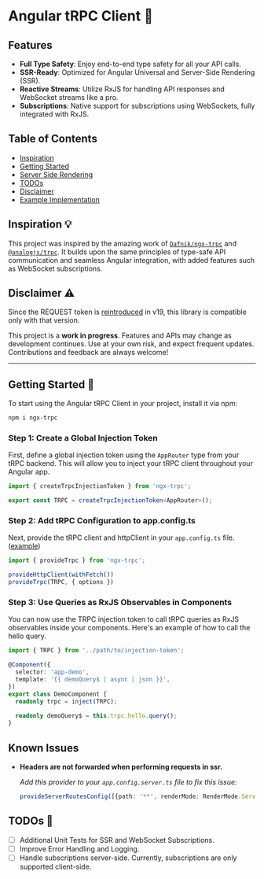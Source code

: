 # Angular tRPC Client 🚀

## Features
- **Full Type Safety**: Enjoy end-to-end type safety for all your API calls.
- **SSR-Ready**: Optimized for Angular Universal and Server-Side Rendering (SSR).
- **Reactive Streams**: Utilize RxJS for handling API responses and WebSocket streams like a pro.
- **Subscriptions**: Native support for subscriptions using WebSockets, fully integrated with RxJS.


## Table of Contents
- [Inspiration](#inspiration-)
- [Getting Started](#getting-started-)
- [Server Side Rendering](#server-side-rendering)
- [TODOs](#todos-)
- [Disclaimer](#disclaimer-)
- [Example Implementation](https://github.com/lennybakkalian/ngx-trpc/tree/main/projects/example)

## Inspiration 💡

This project was inspired by the amazing work of [`Dafnik/ngx-trpc`](https://github.com/Dafnik/ngx-trpc) and [`@analogjs/trpc`](https://github.com/analogjs/analog/tree/main/packages/trpc). It builds upon the same principles of type-safe API communication and seamless Angular integration, with added features such as WebSocket subscriptions.

## Disclaimer ⚠️

Since the REQUEST token is [reintroduced](https://github.com/angular/angular-cli/pull/28463) in v19, this library is compatible only with that version.

This project is a **work in progress**. Features and APIs may change as development continues. Use at your own risk, and expect frequent updates. Contributions and feedback are always welcome!

---

## Getting Started 🚀

To start using the Angular tRPC Client in your project, install it via npm:

```bash
npm i ngx-trpc
```

### Step 1: Create a Global Injection Token

First, define a global injection token using the `AppRouter` type from your tRPC backend. This will allow you to inject your tRPC client throughout your Angular app.

```typescript
import { createTrpcInjectionToken } from 'ngx-trpc';

export const TRPC = createTrpcInjectionToken<AppRouter>();
```

### Step 2: Add tRPC Configuration to app.config.ts
Next, provide the tRPC client and httpClient in your `app.config.ts` file. ([example](./projects/example/src/app/app.config.ts))
```typescript
import { provideTrpc } from 'ngx-trpc';

provideHttpClient(withFetch())
provideTrpc(TRPC, { options })
```

### Step 3: Use Queries as RxJS Observables in Components
You can now use the TRPC injection token to call tRPC queries as RxJS observables inside your components. Here's an example of how to call the hello query.
```typescript
import { TRPC } from '../path/to/injection-token';

@Component({
  selector: 'app-demo',
  template: '{{ demoQuery$ | async | json }}',
})
export class DemoComponent {
  readonly trpc = inject(TRPC);
  
  readonly demoQuery$ = this.trpc.hello.query();
}
```

## Known Issues
* **Headers are not forwarded when performing requests in ssr.**

  _Add this provider to your `app.config.server.ts` file to fix this issue:_
  ```typescript
  provideServerRoutesConfig([{path: '**', renderMode: RenderMode.Server}])
  ```

## TODOs 📝

- [ ] Additional Unit Tests for SSR and WebSocket Subscriptions.
- [ ] Improve Error Handling and Logging.
- [ ] Handle subscriptions server-side. Currently, subscriptions are only supported client-side.
